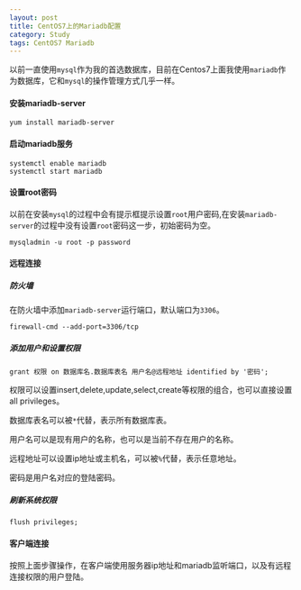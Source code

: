 ```yaml
---
layout: post
title: CentOS7上的Mariadb配置
category: Study
tags: CentOS7 Mariadb
---
```


以前一直使用`mysql`作为我的首选数据库，目前在Centos7上面我使用`mariadb`作为数据库，它和`mysql`的操作管理方式几乎一样。

#### 安装mariadb-server

```
yum install mariadb-server
```

#### 启动mariadb服务

```
systemctl enable mariadb
systemctl start mariadb
```

#### 设置root密码

以前在安装`mysql`的过程中会有提示框提示设置`root`用户密码,在安装`mariadb-server`的过程中没有设置`root`密码这一步，初始密码为空。

```
mysqladmin -u root -p password
```

#### 远程连接

##### 防火墙

在防火墙中添加`mariadb-server`运行端口，默认端口为`3306`。

```
firewall-cmd --add-port=3306/tcp
```

##### 添加用户和设置权限

```
grant 权限 on 数据库名.数据库表名 用户名@远程地址 identified by '密码';
```

权限可以设置insert,delete,update,select,create等权限的组合，也可以直接设置all privileges。

数据库表名可以被`*`代替，表示所有数据库表。

用户名可以是现有用户的名称，也可以是当前不存在用户的名称。

远程地址可以设置ip地址或主机名，可以被`%`代替，表示任意地址。

密码是用户名对应的登陆密码。

##### 刷新系统权限

```
flush privileges;
```

#### 客户端连接

按照上面步骤操作，在客户端使用服务器ip地址和mariadb监听端口，以及有远程连接权限的用户登陆。
